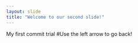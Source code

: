```yaml
---
layout: slide
title: "Welcome to our second slide!"
---
```

My first commit trial
#Use the left arrow to go back!
